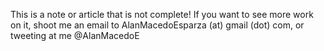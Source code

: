 ---
---

This is a note or article that is not complete! If you want to see more work on it, shoot me an email to AlanMacedoEsparza (at) gmail (dot) com, or tweeting at me @AlanMacedoE